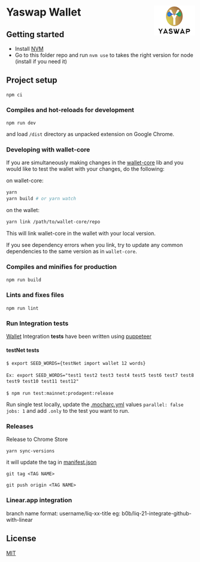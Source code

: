 # Yaswap Wallet <img align="right" src="https://raw.githubusercontent.com/yaswap/chainabstractionlayer/master/yaswap-logo.png" height="80px" />

## Getting started
- Install [NVM](https://github.com/nvm-sh/nvm#installing-and-updating)
- Go to this folder repo and run `nvm use` to takes the right version for node (install if you need it)

## Project setup
```
npm ci
```

### Compiles and hot-reloads for development
```
npm run dev
```

and load `/dist` directory as unpacked extension on Google Chrome.

### Developing with wallet-core

If you are simultaneously making changes in the [wallet-core](https://github.com/yaswap/wallet-core) lib and you would like to test the wallet with your changes, do the following: 

on wallet-core:
```sh
yarn
yarn build # or yarn watch
```

on the wallet:
```sh
yarn link /path/to/wallet-core/repo
```

This will link wallet-core in the wallet with your local version. 

If you see dependency errors when you link, try to update any common dependencies to the same version as in `wallet-core`.

### Compiles and minifies for production
```
npm run build
```

### Lints and fixes files
```
npm run lint
```

### Run Integration __tests__

[Wallet](https://yaswap.yacoin.org/wallet.html) Integration __tests__ have been written using [puppeteer](https://developers.google.com/web/tools/puppeteer)

#### testNet __tests__
```
$ export SEED_WORDS={testNet import wallet 12 words}

Ex: export SEED_WORDS="test1 test2 test3 test4 test5 test6 test7 test8 test9 test10 test11 test12"

$ npm run test:mainnet:prodagent:release
```

Run single test locally, update the [.mocharc.yml](.mocharc.yml) values ``parallel: false jobs: 1`` and add ``.only`` to the test you want to run.

### Releases

Release to Chrome Store

```angular2html
yarn sync-versions
```
it will update the tag in [manifest.json](src/manifest.json)

```shell
git tag <TAG NAME>
```

```shell
git push origin <TAG NAME>
```

### Linear.app integration
branch name format: username/liq-xx-title
eg: b0b/liq-21-integrate-github-with-linear


## License

[MIT](./LICENSE.md)
